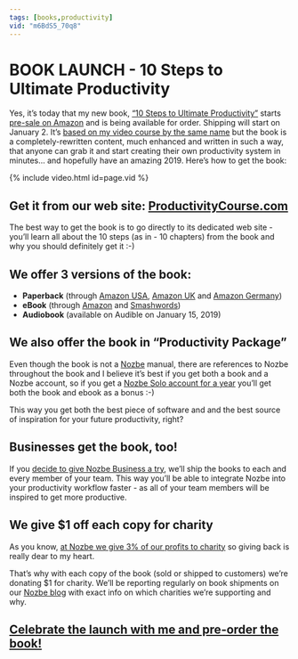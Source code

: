 ```yaml
---
tags: [books,productivity]
vid: "m6BdS5_70q8"
---
```


# BOOK LAUNCH - 10 Steps to Ultimate Productivity

Yes, it’s today that my new book, [“10 Steps to Ultimate Productivity”][b] starts [pre-sale on Amazon][ba] and is being available for order. Shipping will start on January 2. It’s [based on my video course by the same name](/10steps) but the book is a completely-rewritten content, much enhanced and written in such a way, that anyone can grab it and start creating their own productivity system in minutes... and hopefully have an amazing 2019. Here’s how to get the book:
 
{% include video.html id=page.vid %}

<!--More-->

## Get it from our web site: [ProductivityCourse.com][b]

The best way to get the book is to go directly to its dedicated web site - you’ll learn all about the 10 steps (as in - 10 chapters) from the book and why you should definitely get it :-)

## We offer 3 versions of the book:

* **Paperback** (through [Amazon USA][ba], [Amazon UK](https://www.amazon.co.uk/Steps-Ultimate-Productivity-Including-Practical-ebook/dp/B07L43376J/ref=sr_1_1?ie=UTF8&qid=1544710936&sr=8-1&keywords=10+steps+to+ultimate+productivity) and [Amazon Germany](https://www.amazon.de/Steps-Ultimate-Productivity-Michael-Sliwinski/dp/8394508650/ref=tmm_pap_swatch_0?_encoding=UTF8&qid=1544710961&sr=8-1))
* **eBook** (through [Amazon](https://www.amazon.com/Steps-Ultimate-Productivity-Including-Practical-ebook/dp/B07L43376J/?tag=sliwinski-20) and [Smashwords](https://www.smashwords.com/books/view/910897))
* **Audiobook** (available on Audible on January 15, 2019)

## We also offer the book in “Productivity Package”

Even though the book is not a [Nozbe][n] manual, there are references to Nozbe throughout the book and I believe it’s best if you get both a book and a Nozbe account, so if you get a [Nozbe Solo account for a year][bp] you’ll get both the book and ebook as a bonus :-)

This way you get both the best piece of software and and the best source of inspiration for your future productivity, right?

## Businesses get the book, too!

If you [decide to give Nozbe Business a try](https://nozbe.com/business), we’ll ship the books to each and every member of your team. This way you’ll be able to integrate Nozbe into your productivity workflow faster - as all of your team members will be inspired to get more productive.

## We give $1 off each copy for charity

As you know, [at Nozbe we give 3% of our profits to charity](/charity) so giving back is really dear to my heart.

That’s why with each copy of the book (sold or shipped to customers) we’re donating $1 for charity. We’ll be reporting regularly on book shipments on our [Nozbe blog](https://nozbe.com/blog) with exact info on which charities we’re supporting and why. 

## [Celebrate the launch with me and pre-order the book!][b]

[b]: https://ProductivityCourse.com
[bp]: https://productivitycourse.com/#pricing-pro
[ba]: https://www.amazon.com/dp/8394508650/?tag=sliwinski-20


[n]: https://michael.gratis/nozbe
[p]: /podcast